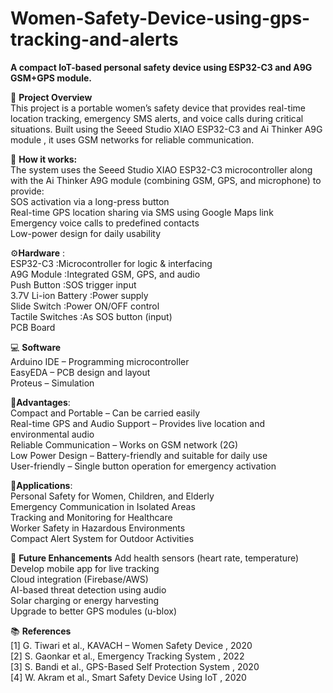 # Women-Safety-Device-using-gps-tracking-and-alerts

**A compact IoT-based personal safety device using ESP32-C3 and A9G GSM+GPS module.**

🔧 **Project Overview**<br>
This project is a portable women’s safety device that provides real-time location tracking, emergency SMS alerts, and voice calls during critical situations. Built using the Seeed Studio XIAO ESP32-C3 and Ai Thinker A9G module , it uses GSM networks for reliable communication.

🧠 **How it works:** <br>
The system uses the Seeed Studio XIAO ESP32-C3 microcontroller along with the Ai Thinker A9G module (combining GSM, GPS, and microphone) to provide:<br>
SOS activation via a long-press button<br>
Real-time GPS location sharing via SMS using Google Maps link<br>
Emergency voice calls to predefined contacts<br>
Low-power design for daily usability<br>

⚙️**Hardware** :<br>
ESP32-C3 :Microcontroller for logic & interfacing<br>
A9G Module :Integrated GSM, GPS, and audio<br>
Push Button :SOS trigger input<br>
3.7V Li-ion Battery :Power supply<br>
Slide Switch :Power ON/OFF control<br>
Tactile Switches :As SOS button (input)<br>
PCB Board 

💻 **Software**<br>
Arduino IDE – Programming microcontroller<br>
EasyEDA – PCB design and layout<br>
Proteus – Simulation<br>

📍**Advantages**:<br>
Compact and Portable – Can be carried easily<br>
Real-time GPS and Audio Support – Provides live location and environmental audio<br>
Reliable Communication – Works on GSM network (2G) <br>
Low Power Design – Battery-friendly and suitable for daily use<br>
User-friendly – Single button operation for emergency activation<br>

📎**Applications**:<br>
Personal Safety for Women, Children, and Elderly<br>
Emergency Communication in Isolated Areas<br>
Tracking and Monitoring for Healthcare<br>
Worker Safety in Hazardous Environments<br>
Compact Alert System for Outdoor Activities<br>

🚀 **Future Enhancements**
Add health sensors (heart rate, temperature)<br>
Develop mobile app for live tracking<br>
Cloud integration (Firebase/AWS)<br>
AI-based threat detection using audio<br>
Solar charging or energy harvesting<br>
Upgrade to better GPS modules (u-blox)<br>

📚 **References**<br>
[1] G. Tiwari et al., KAVACH – Women Safety Device , 2020<br>
[2] S. Gaonkar et al., Emergency Tracking System , 2022<br>
[3] S. Bandi et al., GPS-Based Self Protection System , 2020<br>
[4] W. Akram et al., Smart Safety Device Using IoT , 2020<br>

